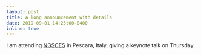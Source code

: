 ```yaml
---
layout: post
title: A long announcement with details
date: 2019-09-01 14:25:00-0400
inline: true
---
```


I am attending [NGSCES](https://sites.google.com/view/ngsces2019) in Pescara, Italy, giving a keynote talk on Thursday.
